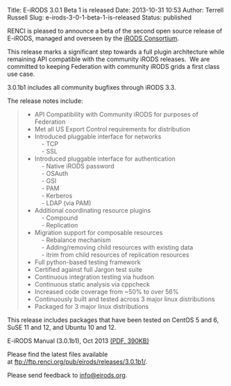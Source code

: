 Title: E-iRODS 3.0.1 Beta 1 is released
Date: 2013-10-31 10:53
Author: Terrell Russell
Slug: e-irods-3-0-1-beta-1-is-released
Status: published

RENCI is pleased to announce a beta of the second open source release of
E-iRODS, managed and overseen by the [iRODS
Consortium](http://irods-consortium.org/).

This release marks a significant step towards a full plugin architecture
while remaining API compatible with the community iRODS releases.  We
are committed to keeping Federation with community iRODS grids a first
class use case.

3.0.1b1 includes all community bugfixes through iRODS 3.3.

The release notes include:

> - API Compatibility with Community iRODS for purposes of Federation  
>  - Met all US Export Control requirements for distribution  
>  - Introduced pluggable interface for networks  
>      - TCP  
>      - SSL  
>  - Introduced pluggable interface for authentication  
>      - Native iRODS password  
>      - OSAuth  
>      - GSI  
>      - PAM  
>      - Kerberos  
>      - LDAP (via PAM)  
>  - Additional coordinating resource plugins  
>      - Compound  
>      - Replication  
>  - Migration support for composable resources  
>      - Rebalance mechanism  
>      - Adding/removing child resources with existing data  
>      - itrim from child resources of replication resources  
>  - Full python-based testing framework  
>  - Certified against full Jargon test suite  
>  - Continuous integration testing via hudson  
>  - Continuous static analysis via cppcheck  
>  - Increased code coverage from \~50% to over 56%  
>  - Continuously built and tested across 3 major linux distributions  
>  - Packaged for 3 major linux distributions

This release includes packages that have been tested on CentOS 5 and 6,
SuSE 11 and 12, and Ubuntu 10 and 12.

E-iRODS Manual (3.0.1b1), Oct 2013 [(PDF,
390KB)]({filename}/uploads/2013/10/eirods-manual-3.0.1b1.pdf)

Please find the latest files available
at <ftp://ftp.renci.org/pub/eirods/releases/3.0.1b1/>.

Please send feedback to info@eirods.org.
